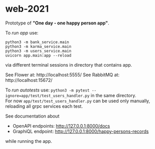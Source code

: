 # web-2021
Prototype of **"One day - one happy person app"**.

To *run app* use:

```python3 -m bank_service.main```<br/>
```python3 -m karma_service.main```<br/>
```python3 -m users_service.main```<br/>
```uvicorn app.main:app --reload```

via different terminal sessions in directory that contains app.

See Flower at: http://localhost:5555/
See RabbitMQ at: http://localhost:15672/

To *run autotests* use: ```python3 -m pytest --ignore=app/test/test_users_handler.py``` in the same directory.<br/>
For now ```app/test/test_users_handler.py``` can be used only manually, reloading all grpc services each test. 

See documentation about
* OpenAPI endpoints: http://127.0.0.1:8000/docs
* GraphiQL endpoint: http://127.0.0.1:8000/happy-persons-records

while running the app.
